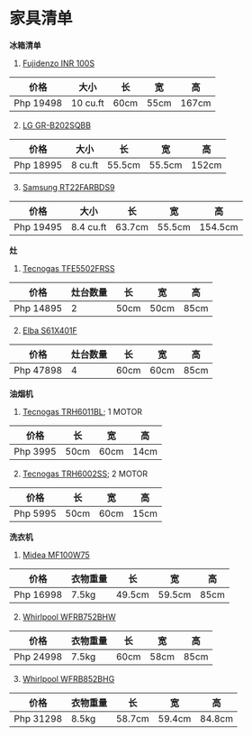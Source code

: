 # 家具清单

**冰箱清单**
1. [Fujidenzo INR 100S](https://www.abenson.com/fujidenzo-inr-100s.html)

| 价格 | 大小 | 长 | 宽 | 高 |
| -- | -- | -- | -- | -- |
| Php 19498 | 10 cu.ft | 60cm | 55cm | 167cm |

2. [LG GR-B202SQBB](https://www.abenson.com/gr-b202sqbb.html)

| 价格 | 大小 | 长 | 宽 | 高 |
| -- | -- | -- | -- | -- |
| Php 18995 | 8 cu.ft | 55.5cm | 55.5cm | 152cm |

3. [Samsung RT22FARBDS9](https://www.abenson.com/samsung-rt22farbds9.html)

| 价格 | 大小 | 长 | 宽 | 高 |
| -- | -- | -- | -- | -- |
| Php 19495 | 8.4 cu.ft | 63.7cm | 55.5cm | 154.5cm |

**灶**
1. [Tecnogas TFE5502FRSS](https://www.abenson.com/tecnogas-tfe5502frss.html)

| 价格 | 灶台数量 | 长 | 宽 | 高 |
| -- | -- | -- | -- | -- |
| Php 14895 | 2 | 50cm | 50cm | 85cm |

2. [Elba S61X401F](https://www.abenson.com/s61x401f.html)

| 价格 | 灶台数量 | 长 | 宽 | 高 |
| -- | -- | -- | -- | -- |
| Php 47898 | 4 | 60cm | 60cm | 85cm |

**油烟机**
1. [Tecnogas TRH6011BL](https://www.abenson.com/trh6011bl.html); 1 MOTOR

| 价格 | 长 | 宽 | 高 |
| -- | -- | -- | -- |
| Php 3995 | 50cm | 60cm | 14cm |

2. [Tecnogas TRH6002SS](https://www.abenson.com/trh6002ss.html); 2 MOTOR

| 价格 | 长 | 宽 | 高 |
| -- | -- | -- | -- |
| Php 5995 | 50cm | 60cm | 15cm |

**洗衣机**
1. [Midea MF100W75](https://www.abenson.com/midea-mf100w75.html)

| 价格 | 衣物重量 | 长 | 宽 | 高 |
| -- | -- | -- | -- | -- |
| Php 16998 | 7.5kg | 49.5cm | 59.5cm | 85cm |

2. [Whirlpool WFRB752BHW](https://www.abenson.com/whirlpool-wfrb752bhw.html)

| 价格 | 衣物重量 | 长 | 宽 | 高 |
| -- | -- | -- | -- | -- |
| Php 24998 | 7.5kg | 60cm | 58cm | 85cm |

3. [Whirlpool WFRB852BHG](https://www.abenson.com/whirlpool-wfrb852bhg.html)

| 价格 | 衣物重量 | 长 | 宽 | 高 |
| -- | -- | -- | -- | -- |
| Php 31298 | 8.5kg | 58.7cm | 59.4cm | 84.8cm |

